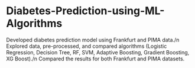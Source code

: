 # Diabetes-Prediction-using-ML-Algorithms

Developed diabetes prediction model using Frankfurt and PIMA
data./n
Explored data, pre-processed, and compared algorithms
(Logistic Regression, Decision Tree, RF, SVM, Adaptive Boosting,
Gradient Boosting, XG Boost)./n
Compared the results for both Frankfurt and PIMA datasets.

